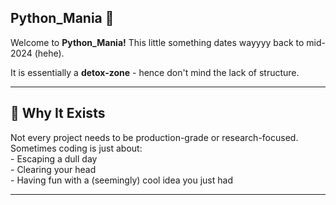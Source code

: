 ## Python_Mania 🐍

Welcome to **Python_Mania!** 
This little something dates wayyyy back to mid-2024 (hehe). 

It is essentially a **detox-zone** - hence don't mind the lack of structure.

---

## 🧠 Why It Exists  
Not every project needs to be production-grade or research-focused.  
Sometimes coding is just about:  
    - Escaping a dull day  
    - Clearing your head  
    - Having fun with a (seemingly) cool idea you just had

---